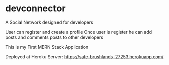 # devconnector
A Social Network designed for developers

User can register and create a profile
Once user is register he can add posts and comments posts to other developers

This is my First MERN Stack Application

Deployed at Heroku Server: https://safe-brushlands-27253.herokuapp.com/
